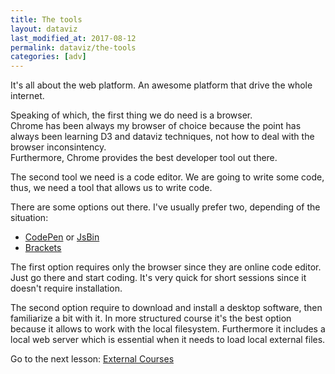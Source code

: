 ```yaml
---
title: The tools
layout: dataviz
last_modified_at: 2017-08-12
permalink: dataviz/the-tools
categories: [adv]
---
```


It's all about the web platform. An awesome platform that drive the whole internet.

Speaking of which, the first thing we do need is a browser.  
Chrome has been always my browser of choice because the point has always been learning D3 and dataviz techniques, not how to deal with the browser inconsintency.  
Furthermore, Chrome provides the best developer tool out there.

The second tool we need is a code editor. We are going to write some code, thus, we need a tool that allows us to write code.

There are some options out there. I've usually prefer two, depending of the situation:

- [CodePen](https://codepen.io/) or [JsBin](http://jsbin.com/)
- [Brackets](http://brackets.io/)

The first option requires only the browser since they are online code editor. Just go there and start coding. It's very quick for short sessions since it doesn't require installation.

The second option require to download and install a desktop software, then familiarize a bit with it. In more structured course it's the best option because it allows to work with the local filesystem. Furthermore it includes a local web server which is essential when it needs to load local external files.

Go to the next lesson: [External Courses](external-courses.html)
